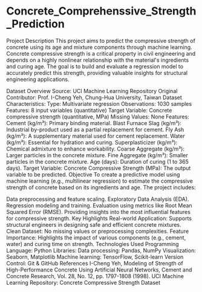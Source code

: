 # Concrete_Comprehenssive_Strength_Prediction
Project Description
This project aims to predict the compressive strength of concrete using its age and mixture components through machine learning. Concrete compressive strength is a critical property in civil engineering and depends on a highly nonlinear relationship with the material's ingredients and curing age. The goal is to build and evaluate a regression model to accurately predict this strength, providing valuable insights for structural engineering applications.

Dataset Overview
Source: UCI Machine Learning Repository
Original Contributor: Prof. I-Cheng Yeh, Chung-Hua University, Taiwan
Dataset Characteristics:
Type: Multivariate regression
Observations: 1030 samples
Features: 8 input variables (quantitative)
Target Variable: Concrete compressive strength (quantitative, MPa)
Missing Values: None
Features:
Cement (kg/m³): Primary binding material.
Blast Furnace Slag (kg/m³): Industrial by-product used as a partial replacement for cement.
Fly Ash (kg/m³): A supplementary material used for cement replacement.
Water (kg/m³): Essential for hydration and curing.
Superplasticizer (kg/m³): Chemical admixture to enhance workability.
Coarse Aggregate (kg/m³): Larger particles in the concrete mixture.
Fine Aggregate (kg/m³): Smaller particles in the concrete mixture.
Age (days): Duration of curing (1 to 365 days).
Target Variable:
Concrete Compressive Strength (MPa): The output variable to be predicted.
Objective
To create a predictive model using machine learning (e.g., multilinear regression) to estimate the compressive strength of concrete based on its ingredients and age. The project includes:

Data preprocessing and feature scaling.
Exploratory Data Analysis (EDA).
Regression modeling and training.
Evaluation using metrics like Root Mean Squared Error (RMSE).
Providing insights into the most influential features for compressive strength.
Key Highlights
Real-world Application: Supports structural engineers in designing safe and efficient concrete mixtures.
Clean Dataset: No missing values or preprocessing complexities.
Feature Importance: Highlights the impact of various components (e.g., cement, water) and curing time on strength.
Technologies Used
Programming Language: Python
Libraries:
Data processing: Pandas, NumPy
Visualization: Seaborn, Matplotlib
Machine learning: TensorFlow, Scikit-learn
Version Control: Git & GitHub
References
I-Cheng Yeh, Modeling of Strength of High-Performance Concrete Using Artificial Neural Networks, Cement and Concrete Research, Vol. 28, No. 12, pp. 1797-1808 (1998).
UCI Machine Learning Repository: Concrete Compressive Strength Dataset
